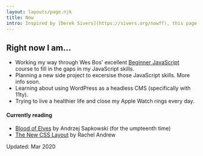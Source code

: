 ```yaml
---
layout: layouts/page.njk
title: Now
intro: Inspired by [Derek Sivers](https://sivers.org/nowff), this page lists my current priorities, projects and hobbies, in no particular order.
---
```


## Right now I am…

- Working my way through Wes Bos' excellent [Beginner JavaScript](https://beginnerjavascript.com/) course to fill in the gaps in my JavaScript skills.
- Planning a new side project to excersise those JavaScript skills. More info soon.
- Learning about using WordPress as a headless CMS (specifically with 11ty).
- Trying to live a healthier life and close my Apple Watch rings every day.

#### Currently reading

- [Blood of Elves](https://www.goodreads.com/book/show/6043781-blood-of-elves?from_search=true&qid=XwDXeAb5gP) by Andrzej Sapkowski (for the umpteenth time)
- [The New CSS Layout](https://abookapart.com/products/the-new-css-layout) by Rachel Andrew

<p class="updated">Updated: Mar 2020</p>
